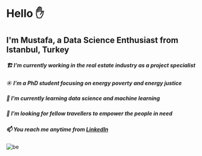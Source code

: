 # Hello ✋
## I'm Mustafa, a Data Science Enthusiast from Istanbul, Turkey


##### 🏗️ I’m currently working in the real estate industry as a project specialist

##### ☀️ I'm a PhD student focusing on energy poverty and energy justice

##### 🌱 I’m currently learning data science and machine learning

##### 🌄 I’m looking for fellow travellers to empower the people in need

##### 📫 You reach me anytime from [LinkedIn](https://www.linkedin.com/in/mustafaoglu/)

![be](https://user-images.githubusercontent.com/29121890/127785247-7c814b85-65d5-4f2c-9a81-a8b9eb7a8fee.png)
